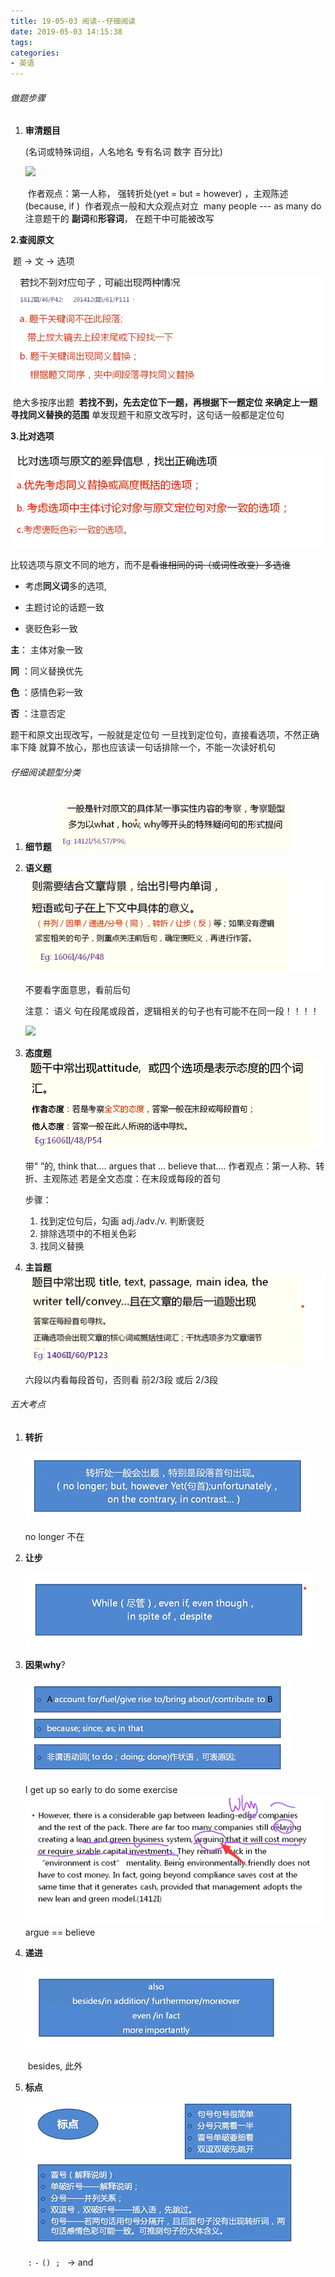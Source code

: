 ```yaml
---
title: 19-05-03 阅读--仔细阅读
date: 2019-05-03 14:15:38
tags:
categories:
- 英语
---
```




###### 做题步骤

1. **审清题目**

   (名词或特殊词组，人名地名  专有名词 数字 百分比)
   
   ![](https://i.loli.net/2019/05/03/5ccbeea4ee97b.png)
   
   ​	作者观点：第一人称， 强转折处(yet = but = however) ，主观陈述(because,  if )
   ​	作者观点一般和大众观点对立
   ​	many people  --- as many do
   ​	注意题干的 **副词**和**形容词**， 在题干中可能被改写

<!--more-->



**2.查阅原文**

​	题  ->  文  ->  选项

![](https://raw.githubusercontent.com/zhanyeye/Figure-bed/img/img/20190524173218.png)

​		绝大多按序出题
​		**若找不到，先去定位下一题，再根据下一题定位 来确定上一题 寻找同义替换的范围**
​		单发现题干和原文改写时，这句话一般都是定位句



**3.比对选项**

![](https://raw.githubusercontent.com/zhanyeye/Figure-bed/img/img/20190524173408.png)

​		比较选项与原文不同的地方，而不是~~看谁相同的词（或词性改变）多选谁~~

+ 考虑**同义词**多的选项,   

+ 主题讨论的话题一致
+ 褒贬色彩一致



**主**： 主体对象一致

**同** ：同义替换优先

**色** ：感情色彩一致

**否** ：注意否定



题干和原文出现改写，一般就是定位句
一旦找到定位句，直接看选项，不然正确率下降
就算不放心，那也应该读一句话排除一个，不能一次读好机句







###### 仔细阅读题型分类

1. **细节题**
   ![](https://raw.githubusercontent.com/zhanyeye/Figure-bed/img/img/20190524174046.png)



2. **语义题**
   ![](https://raw.githubusercontent.com/zhanyeye/Figure-bed/img/img/20190524173636.png)

   不要看字面意思，看前后句

   注意： 语义 句在段尾或段首，逻辑相关的句子也有可能不在同一段！！！！

   ![](https://i.loli.net/2019/05/03/5ccc2156735cb.png)



3. **态度题**
   ![](https://raw.githubusercontent.com/zhanyeye/Figure-bed/img/img/20190524180410.png)

   带“ ”的, think that....   argues that ...    believe that....
   作者观点：第一人称、转折、主观陈述
                      若是全文态度：在末段或每段的首句

   步骤：

   1. 找到定位句后，勾画 adj./adv./v.   判断褒贬
   2. 排除选项中的不相关色彩
   3. 找同义替换

   

4. **主旨题**
   ![](https://raw.githubusercontent.com/zhanyeye/Figure-bed/img/img/20190524181410.png)

   六段以内看每段首句，否则看 前2/3段 或后 2/3段





###### 五大考点

1. **转折**

   ![](https://raw.githubusercontent.com/zhanyeye/Figure-bed/img/img/20190524182845.png)

   no longer 不在

   

2. **让步**

   ![](https://raw.githubusercontent.com/zhanyeye/Figure-bed/img/img/20190524183010.png)



3. **因果why**?

   ![](https://raw.githubusercontent.com/zhanyeye/Figure-bed/img/img/20190524183314.png)

   I get up so early to do some exercise
   ![](https://raw.githubusercontent.com/zhanyeye/Figure-bed/img/img/20190524184204.png)
   			argue == believe

   

4. **递进**

   ![](https://raw.githubusercontent.com/zhanyeye/Figure-bed/img/img/20190524184435.png)

   ​							besides,     此外

   

5. **标点**

   ![](https://raw.githubusercontent.com/zhanyeye/Figure-bed/img/img/20190524184606.png)

   ​								`:`  `-`   `()`
   ​								`; ` ->  and

